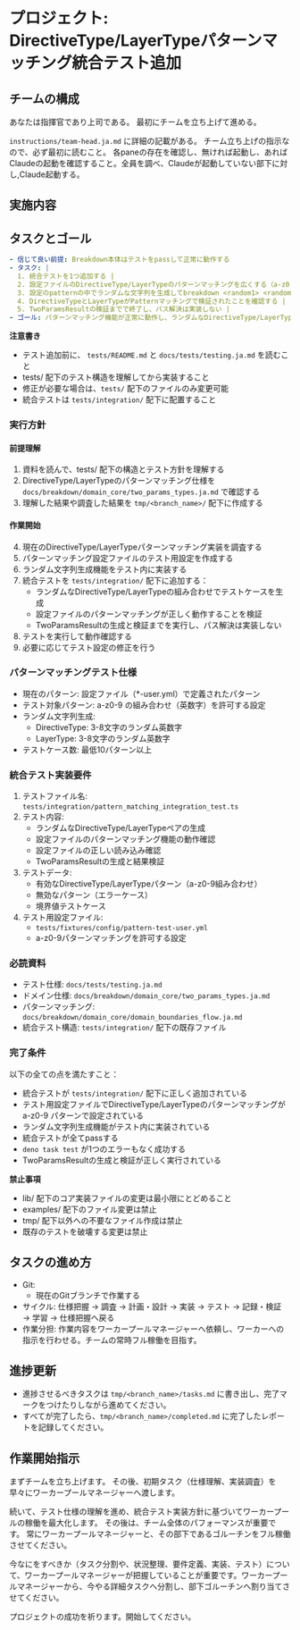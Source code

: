 # プロジェクト: DirectiveType/LayerTypeパターンマッチング統合テスト追加

## チームの構成

あなたは指揮官であり上司である。
最初にチームを立ち上げて進める。

`instructions/team-head.ja.md` に詳細の記載がある。
チーム立ち上げの指示なので、必ず最初に読むこと。
各paneの存在を確認し、無ければ起動し、あればClaudeの起動を確認すること。全員を調べ、Claudeが起動していない部下に対し,Claude起動する。

## 実施内容

## タスクとゴール

```yml
- 信じて良い前提: Breakdown本体はテストをpassして正常に動作する
- タスク: |
  1. 統合テストを1つ追加する |
  2. 設定ファイルのDirectiveType/LayerTypeのパターンマッチングを広くする（a-z0-9） |
  3. 設定のpatternの中でランダムな文字列を生成してbreakdown <random1> <random2>としてテストする |
  4. DirectiveTypeとLayerTypeがPatternマッチングで検証されたことを確認する |
  5. TwoParamsResultの検証までで終了し、パス解決は実装しない |
- ゴール: パターンマッチング機能が正常に動作し、ランダムなDirectiveType/LayerTypeでも適切に処理される。テストは設定読み込み→パターンマッチング→TwoParamsResult生成→結果検証までを実行し、パス解決は実装しない。
```

**注意書き**
- テスト追加前に、 `tests/README.md` と `docs/tests/testing.ja.md` を読むこと
- tests/ 配下のテスト構造を理解してから実装すること
- 修正が必要な場合は、`tests/` 配下のファイルのみ変更可能
- 統合テストは `tests/integration/` 配下に配置すること

### 実行方針

#### 前提理解
1. 資料を読んで、tests/ 配下の構造とテスト方針を理解する
2. DirectiveType/LayerTypeのパターンマッチング仕様を `docs/breakdown/domain_core/two_params_types.ja.md` で確認する
3. 理解した結果や調査した結果を `tmp/<branch_name>/` 配下に作成する

#### 作業開始
4. 現在のDirectiveType/LayerTypeパターンマッチング実装を調査する
5. パターンマッチング設定ファイルのテスト用設定を作成する
6. ランダム文字列生成機能をテスト内に実装する
7. 統合テストを `tests/integration/` 配下に追加する：
   - ランダムなDirectiveType/LayerTypeの組み合わせでテストケースを生成
   - 設定ファイルのパターンマッチングが正しく動作することを検証
   - TwoParamsResultの生成と検証までを実行し、パス解決は実装しない
8. テストを実行して動作確認する
9. 必要に応じてテスト設定の修正を行う

### パターンマッチングテスト仕様

- 現在のパターン: 設定ファイル（*-user.yml）で定義されたパターン
- テスト対象パターン: a-z0-9 の組み合わせ（英数字）を許可する設定
- ランダム文字列生成: 
  - DirectiveType: 3-8文字のランダム英数字
  - LayerType: 3-8文字のランダム英数字
- テストケース数: 最低10パターン以上

### 統合テスト実装要件

1. テストファイル名: `tests/integration/pattern_matching_integration_test.ts`
2. テスト内容:
   - ランダムなDirectiveType/LayerTypeペアの生成
   - 設定ファイルのパターンマッチング機能の動作確認
   - 設定ファイルの正しい読み込み確認
   - TwoParamsResultの生成と結果検証
3. テストデータ:
   - 有効なDirectiveType/LayerTypeパターン（a-z0-9組み合わせ）
   - 無効なパターン（エラーケース）
   - 境界値テストケース
4. テスト用設定ファイル:
   - `tests/fixtures/config/pattern-test-user.yml`
   - a-z0-9パターンマッチングを許可する設定

### 必読資料

- テスト仕様: `docs/tests/testing.ja.md`
- ドメイン仕様: `docs/breakdown/domain_core/two_params_types.ja.md`
- パターンマッチング: `docs/breakdown/domain_core/domain_boundaries_flow.ja.md`
- 統合テスト構造: `tests/integration/` 配下の既存ファイル

### 完了条件

以下の全ての点を満たすこと：

- 統合テストが `tests/integration/` 配下に正しく追加されている
- テスト用設定ファイルでDirectiveType/LayerTypeのパターンマッチングが a-z0-9 パターンで設定されている
- ランダム文字列生成機能がテスト内に実装されている
- 統合テストが全てpassする
- `deno task test` が1つのエラーもなく成功する
- TwoParamsResultの生成と検証が正しく実行されている

**禁止事項**
- lib/ 配下のコア実装ファイルの変更は最小限にとどめること
- examples/ 配下のファイル変更は禁止
- tmp/ 配下以外への不要なファイル作成は禁止
- 既存のテストを破壊する変更は禁止

## タスクの進め方

- Git:
  - 現在のGitブランチで作業する
- サイクル: 仕様把握 → 調査 → 計画・設計 → 実装 → テスト → 記録・検証 → 学習 → 仕様把握へ戻る
- 作業分担: 作業内容をワーカープールマネージャーへ依頼し、ワーカーへの指示を行わせる。チームの常時フル稼働を目指す。

## 進捗更新

- 進捗させるべきタスクは `tmp/<branch_name>/tasks.md` に書き出し、完了マークをつけたりしながら進めてください。
- すべてが完了したら、`tmp/<branch_name>/completed.md` に完了したレポートを記録してください。

## 作業開始指示

まずチームを立ち上げます。
その後、初期タスク（仕様理解、実装調査）を早々にワーカープールマネージャーへ渡します。

続いて、テスト仕様の理解を進め、統合テスト実装方針に基づいてワーカープールの稼働を最大化します。
その後は、チーム全体のパフォーマンスが重要です。
常にワーカープールマネージャーと、その部下であるゴルーチンをフル稼働させてください。

今なにをすべきか（タスク分割や、状況整理、要件定義、実装、テスト）について、ワーカープールマネージャーが把握していることが重要です。ワーカープールマネージャーから、今やる詳細タスクへ分割し、部下ゴルーチンへ割り当てさせてください。

プロジェクトの成功を祈ります。開始してください。
